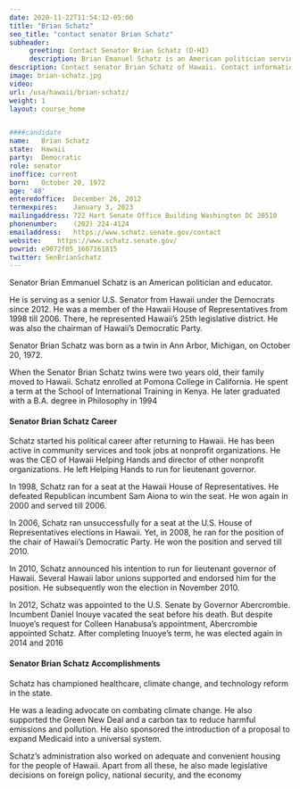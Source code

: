 ```yaml
---
date: 2020-11-22T11:54:12-05:00
title: "Brian Schatz"
seo_title: "contact senator Brian Schatz"
subheader:
     greeting: Contact Senator Brian Schatz (D-HI)
     description: Brian Emanuel Schatz is an American politician serving as the senior United States Senator from Hawaii, a seat he has held since 2012. Governor Neil Abercrombie appointed Schatz to replace Senator Daniel Inouye after Inouye's death.
description: Contact senator Brian Schatz of Hawaii. Contact information for Brian Schatz includes email address, phone number, and mailing address.
image: brian-schatz.jpg
video: 
url: /usa/hawaii/brian-schatz/
weight: 1
layout: course_home


####candidate
name:	Brian Schatz
state:	Hawaii
party:	Democratic
role: senator
inoffice: current
born:	October 20, 1972 
age: '48'
enteredoffice:	December 26, 2012
termexpires:	January 3, 2023
mailingaddress:	722 Hart Senate Office Building Washington DC 20510
phonenumber:	(202) 224-4124
emailaddress:	https://www.schatz.senate.gov/contact
website:	https://www.schatz.senate.gov/
powrid: e9072f05_1607161815
twitter: SenBrianSchatz
---
```


Senator Brian Emmanuel Schatz is an American politician and educator.

He is serving as a senior U.S. Senator from Hawaii under the Democrats since 2012. He was a member of the Hawaii House of Representatives from 1998 till 2006. There, he represented Hawaii’s 25th legislative district. He was also the chairman of Hawaii’s Democratic Party.

Senator Brian Schatz was born as a twin in Ann Arbor, Michigan, on October 20, 1972.

When the Senator Brian Schatz twins were two years old, their family moved to Hawaii. Schatz enrolled at Pomona College in California. He spent a term at the School of International Training in Kenya. He later graduated with a B.A. degree in Philosophy in 1994

#### Senator Brian Schatz Career

Schatz started his political career after returning to Hawaii. He has been active in community services and took jobs at nonprofit organizations. He was the CEO of Hawaii Helping Hands and director of other nonprofit organizations. He left Helping Hands to run for lieutenant governor.

In 1998, Schatz ran for a seat at the Hawaii House of Representatives. He defeated Republican incumbent Sam Aiona to win the seat. He won again in 2000 and served till 2006.

In 2006, Schatz ran unsuccessfully for a seat at the U.S. House of Representatives elections in Hawaii. Yet, in 2008, he ran for the position of the chair of Hawaii’s Democratic Party. He won the position and served till 2010.

In 2010, Schatz announced his intention to run for lieutenant governor of Hawaii. Several Hawaii labor unions supported and endorsed him for the position. He subsequently won the election in November 2010.

In 2012, Schatz was appointed to the U.S. Senate by Governor Abercrombie. Incumbent Daniel Inouye vacated the seat before his death. But despite Inuoye’s request for Colleen Hanabusa’s appointment, Abercrombie appointed Schatz. After completing Inuoye’s term, he was elected again in 2014 and 2016

#### Senator Brian Schatz Accomplishments

Schatz has championed healthcare, climate change, and technology reform in the state.

He was a leading advocate on combating climate change. He also supported the Green New Deal and a carbon tax to reduce harmful emissions and pollution. He also sponsored the introduction of a proposal to expand Medicaid into a universal system.

Schatz’s administration also worked on adequate and convenient housing for the people of Hawaii. Apart from all these, he also made legislative decisions on foreign policy, national security, and the economy